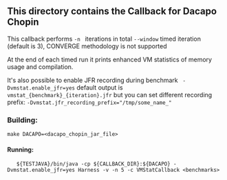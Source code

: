 ## This directory contains the Callback for Dacapo Chopin

This callback performs ```-n ``` iterations in total ```--window``` timed iteration (default is 3), CONVERGE methodology is not supported

At the end of each timed run it prints enhanced VM statistics of memory usage and compilation.

It's also possible to enable JFR recording during benchmark ```  -Dvmstat.enable_jfr=yes ``` default output is ``` vmstat_{benchmark}_{iteration}.jfr ``` but you can set different recording prefix: ```-Dvmstat.jfr_recording_prefix="/tmp/some_name_"```

### Building:

```
make DACAPO=<dacapo_chopin_jar_file>
```

#### Running:

```
   ${TESTJAVA}/bin/java -cp ${CALLBACK_DIR}:${DACAPO} -Dvmstat.enable_jfr=yes Harness -v -n 5 -c VMStatCallback <benchmarks>
```


